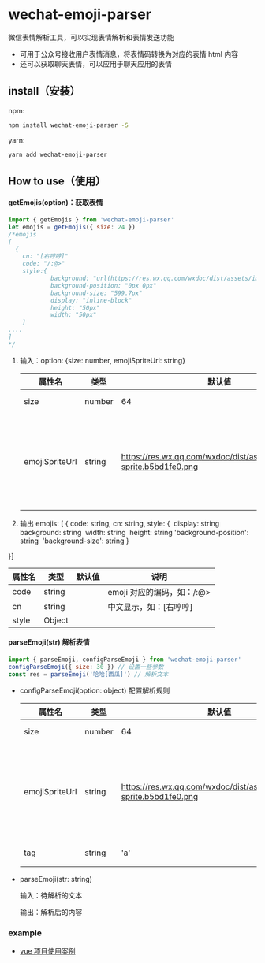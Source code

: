 # wechat-emoji-parser

微信表情解析工具，可以实现表情解析和表情发送功能

- 可用于公众号接收用户表情消息，将表情码转换为对应的表情 html 内容
- 还可以获取聊天表情，可以应用于聊天应用的表情

## install（安装）

npm:

```bash
npm install wechat-emoji-parser -S
```

yarn:

```bash
yarn add wechat-emoji-parser
```

## How to use（使用）

#### getEmojis(option)：获取表情

```js
import { getEmojis } from 'wechat-emoji-parser'
let emojis = getEmojis({ size: 24 })
/*emojis
[
  {
    cn: "[右哼哼]"
    code: "/:@>"
    style:{
            background: "url(https://res.wx.qq.com/wxdoc/dist/assets/img/emoji-sprite.b5bd1fe0.png) no-repeat"
            background-position: "0px 0px"
            background-size: "599.7px"
            display: "inline-block"
            height: "50px"
            width: "50px"
	}
....
]
*/
```

1. 输入：option: {size: number, emojiSpriteUrl: string}

   | 属性名         | 类型   | 默认值                                                                | 说明                                                                                                                 |
   | -------------- | ------ | --------------------------------------------------------------------- | -------------------------------------------------------------------------------------------------------------------- |
   | size           | number | 64                                                                    | emoji 大小，单位 px                                                                                                  |
   | emojiSpriteUrl | string | https://res.wx.qq.com/wxdoc/dist/assets/img/emoji-sprite.b5bd1fe0.png | 雪碧图文件路径,为了避免链接失效，最好将 src/assets/emoji-sprite.png 中的文件上传自己的 cdn，然后设置为对应的资源路径 |

2. 输出 emojis: [
   {
   code: string,
   cn: string,
   style: {
   ​ display: string
   ​ background: string
   ​ width: string
   ​ height: string
   ​ 'background-position': string
   ​ 'background-size': string
   }

}]

| 属性名 | 类型   | 默认值 | 说明                       |
| ------ | ------ | ------ | -------------------------- |
| code   | string |        | emoji 对应的编码，如：/:@> |
| cn     | string |        | 中文显示，如：[右哼哼]     |
| style  | Object |        |                            |

#### parseEmoji(str) 解析表情

```js
import { parseEmoji, configParseEmoji } from 'wechat-emoji-parser'
configParseEmoji({ size: 30 }) // 设置一些参数
const res = parseEmoji('哈哈[西瓜]') // 解析文本
```

- configParseEmoji(option: object) 配置解析规则

  | 属性名         | 类型   | 默认值                                                                | 说明                                                                                                                 |
  | -------------- | ------ | --------------------------------------------------------------------- | -------------------------------------------------------------------------------------------------------------------- |
  | size           | number | 64                                                                    | emoji 大小，单位 px                                                                                                  |
  | emojiSpriteUrl | string | https://res.wx.qq.com/wxdoc/dist/assets/img/emoji-sprite.b5bd1fe0.png | 雪碧图文件路径,为了避免链接失效，最好将 src/assets/emoji-sprite.png 中的文件上传自己的 cdn，然后设置为对应的资源路径 |
  | tag            | string | 'a'                                                                   | 解析后的 html 标签                                                                                                   |

- parseEmoji(str: string)

  输入：待解析的文本

  输出：解析后的内容

### example

- [vue 项目使用案例](./example/vue-example)
